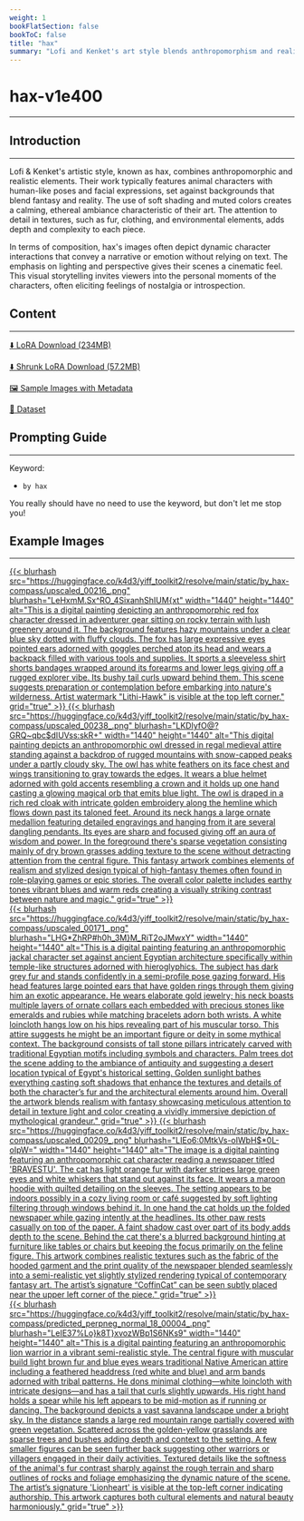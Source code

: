 ```yaml
---
weight: 1
bookFlatSection: false
bookToC: false
title: "hax"
summary: "Lofi and Kenket's art style blends anthropomorphism and realism, featuring detailed animal characters in serene, cinematic scenes that evoke emotion and narrative through soft shading, muted colors, and dynamic compositions."
---
```


<!--markdownlint-disable MD025 MD033 -->

# hax-v1e400

---

## Introduction

---

Lofi & Kenket's artistic style, known as hax, combines anthropomorphic and realistic elements. Their work typically features animal characters with human-like poses and facial expressions, set against backgrounds that blend fantasy and reality. The use of soft shading and muted colors creates a calming, ethereal ambiance characteristic of their art. The attention to detail in textures, such as fur, clothing, and environmental elements, adds depth and complexity to each piece.

In terms of composition, hax's images often depict dynamic character interactions that convey a narrative or emotion without relying on text. The emphasis on lighting and perspective gives their scenes a cinematic feel. This visual storytelling invites viewers into the personal moments of the characters, often eliciting feelings of nostalgia or introspection.

## Content

---

[⬇️ LoRA Download (234MB)](https://huggingface.co/k4d3/yiff_toolkit2/resolve/main/compass_loras/by_hax-v1e400/by_hax-v1e400.safetensors)

[⬇️ Shrunk LoRA Download (57.2MB)](https://huggingface.co/k4d3/yiff_toolkit2/resolve/main/compass_loras/by_hax-v1e400/by_hax-v1e400_frockpt1_th-3.55.safetensors)

[🖼️ Sample Images with Metadata](https://huggingface.co/k4d3/yiff_toolkit2/tree/main/static/by_hax-compass)

[📐 Dataset](https://huggingface.co/datasets/k4d3/by_hax)

## Prompting Guide

---

Keyword:

- `by hax`

You really should have no need to use the keyword, but don't let me stop you!

## Example Images

---

<div class="image-grid">
  <div class="image-grid-container">
    <a href="https://huggingface.co/k4d3/yiff_toolkit2/resolve/main/static/by_hax-compass/upscaled_00216_.png">
      {{< blurhash
        src="https://huggingface.co/k4d3/yiff_toolkit2/resolve/main/static/by_hax-compass/upscaled_00216_.png"
        blurhash="LeHxmM.Sx^RO_4SixanhShIUM{xt"
        width="1440"
        height="1440"
        alt="This is a digital painting depicting an anthropomorphic red fox character dressed in adventurer gear sitting on rocky terrain with lush greenery around it. The background features hazy mountains under a clear blue sky dotted with fluffy clouds. The fox has large expressive eyes pointed ears adorned with goggles perched atop its head and wears a backpack filled with various tools and supplies. It sports a sleeveless shirt shorts bandages wrapped around its forearms and lower legs giving off a rugged explorer vibe. Its bushy tail curls upward behind them. This scene suggests preparation or contemplation before embarking into nature's wilderness. Artist watermark "Lithi-Hawk" is visible at the top left corner."
        grid="true"
      >}}
    </a>
    <a href="https://huggingface.co/k4d3/yiff_toolkit2/resolve/main/static/by_hax-compass/upscaled_00238_.png">
      {{< blurhash
        src="https://huggingface.co/k4d3/yiff_toolkit2/resolve/main/static/by_hax-compass/upscaled_00238_.png"
        blurhash="LKDlyfO@?GRQ~qbc$dIUVss:skR+"
        width="1440"
        height="1440"
        alt="This digital painting depicts an anthropomorphic owl dressed in regal medieval attire standing against a backdrop of rugged mountains with snow-capped peaks under a partly cloudy sky. The owl has white feathers on its face chest and wings transitioning to gray towards the edges. It wears a blue helmet adorned with gold accents resembling a crown and it holds up one hand casting a glowing magical orb that emits blue light. The owl is draped in a rich red cloak with intricate golden embroidery along the hemline which flows down past its taloned feet. Around its neck hangs a large ornate medallion featuring detailed engravings and hanging from it are several dangling pendants. Its eyes are sharp and focused giving off an aura of wisdom and power. In the foreground there's sparse vegetation consisting mainly of dry brown grasses adding texture to the scene without detracting attention from the central figure. This fantasy artwork combines elements of realism and stylized design typical of high-fantasy themes often found in role-playing games or epic stories. The overall color palette includes earthy tones vibrant blues and warm reds creating a visually striking contrast between nature and magic."
        grid="true"
      >}}
    </a>
  </div>
</div>

<div class="image-grid">
  <div class="image-grid-container">
    <a href="https://huggingface.co/k4d3/yiff_toolkit2/resolve/main/static/by_hax-compass/upscaled_00171_.png">
      {{< blurhash
        src="https://huggingface.co/k4d3/yiff_toolkit2/resolve/main/static/by_hax-compass/upscaled_00171_.png"
        blurhash="LHG*ZhRP#h0h_3M}M_RiT2oJMwxY"
        width="1440"
        height="1440"
        alt="This is a digital painting featuring an anthropomorphic jackal character set against ancient Egyptian architecture specifically within temple-like structures adorned with hieroglyphics. The subject has dark grey fur and stands confidently in a semi-profile pose gazing forward. His head features large pointed ears that have golden rings through them giving him an exotic appearance. He wears elaborate gold jewelry; his neck boasts multiple layers of ornate collars each embedded with precious stones like emeralds and rubies while matching bracelets adorn both wrists. A white loincloth hangs low on his hips revealing part of his muscular torso. This attire suggests he might be an important figure or deity in some mythical context. The background consists of tall stone pillars intricately carved with traditional Egyptian motifs including symbols and characters. Palm trees dot the scene adding to the ambiance of antiquity and suggesting a desert location typical of Egypt's historical setting. Golden sunlight bathes everything casting soft shadows that enhance the textures and details of both the character’s fur and the architectural elements around him. Overall the artwork blends realism with fantasy showcasing meticulous attention to detail in texture light and color creating a vividly immersive depiction of mythological grandeur."
        grid="true"
      >}}
    </a>
    <a href="https://huggingface.co/k4d3/yiff_toolkit2/resolve/main/static/by_hax-compass/upscaled_00209_.png">
      {{< blurhash
        src="https://huggingface.co/k4d3/yiff_toolkit2/resolve/main/static/by_hax-compass/upscaled_00209_.png"
        blurhash="LIEo6:0MtkVs-oIWbH$*0L-oIpW="
        width="1440"
        height="1440"
        alt="The image is a digital painting featuring an anthropomorphic cat character reading a newspaper titled 'BRAVESTU'. The cat has light orange fur with darker stripes large green eyes and white whiskers that stand out against its face. It wears a maroon hoodie with quilted detailing on the sleeves. The setting appears to be indoors possibly in a cozy living room or café suggested by soft lighting filtering through windows behind it. In one hand the cat holds up the folded newspaper while gazing intently at the headlines. Its other paw rests casually on top of the paper. A faint shadow cast over part of its body adds depth to the scene. Behind the cat there's a blurred background hinting at furniture like tables or chairs but keeping the focus primarily on the feline figure. This artwork combines realistic textures such as the fabric of the hooded garment and the print quality of the newspaper blended seamlessly into a semi-realistic yet slightly stylized rendering typical of contemporary fantasy art. The artist’s signature “CoffinCat” can be seen subtly placed near the upper left corner of the piece."
        grid="true"
      >}}
    </a>
  </div>
</div>

<div class="image-grid">
  <div class="image-grid-container">
    <a href="https://huggingface.co/k4d3/yiff_toolkit2/resolve/main/static/by_hax-compass/predicted_perpneg_normal_18_00004_.png">
      {{< blurhash
        src="https://huggingface.co/k4d3/yiff_toolkit2/resolve/main/static/by_hax-compass/predicted_perpneg_normal_18_00004_.png"
        blurhash="LeIE37%Lo}k8T}xvozWBp1S6NKs9"
        width="1440"
        height="1440"
        alt="This is a digital painting featuring an anthropomorphic lion warrior in a vibrant semi-realistic style. The central figure with muscular build light brown fur and blue eyes wears traditional Native American attire including a feathered headdress (red white and blue) and arm bands adorned with tribal patterns. He dons minimal clothing—white loincloth with intricate designs—and has a tail that curls slightly upwards. His right hand holds a spear while his left appears to be mid-motion as if running or dancing. The background depicts a vast savanna landscape under a bright sky. In the distance stands a large red mountain range partially covered with green vegetation. Scattered across the golden-yellow grasslands are sparse trees and bushes adding depth and context to the setting. A few smaller figures can be seen further back suggesting other warriors or villagers engaged in their daily activities. Textured details like the softness of the animal's fur contrast sharply against the rough terrain and sharp outlines of rocks and foliage emphasizing the dynamic nature of the scene. The artist’s signature 'Lionheart' is visible at the top-left corner indicating authorship. This artwork captures both cultural elements and natural beauty harmoniously."
        grid="true"
      >}}
    </a>
  </div>
</div>
